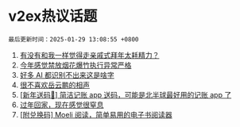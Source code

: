 # v2ex热议话题

`最后更新时间：2025-01-29 13:08:55 +0800`

1. [有没有和我一样觉得走亲戚式拜年太耗精力？](https://www.v2ex.com/t/1108221)
1. [今年感觉禁放烟花爆竹执行异常严格](https://www.v2ex.com/t/1108184)
1. [好多 AI 都识别不出来这是啥字](https://www.v2ex.com/t/1108191)
1. [很不喜欢岳云鹏的相声](https://www.v2ex.com/t/1108225)
1. [[新年送码🎉] 简洁记账 app 送码，可能是北半球最好用的记账 app 了](https://www.v2ex.com/t/1108178)
1. [过年回家，现在感觉很窒息](https://www.v2ex.com/t/1108213)
1. [[附兑换码] Moeli 阅读，简单易用的电子书阅读器](https://www.v2ex.com/t/1108214)

